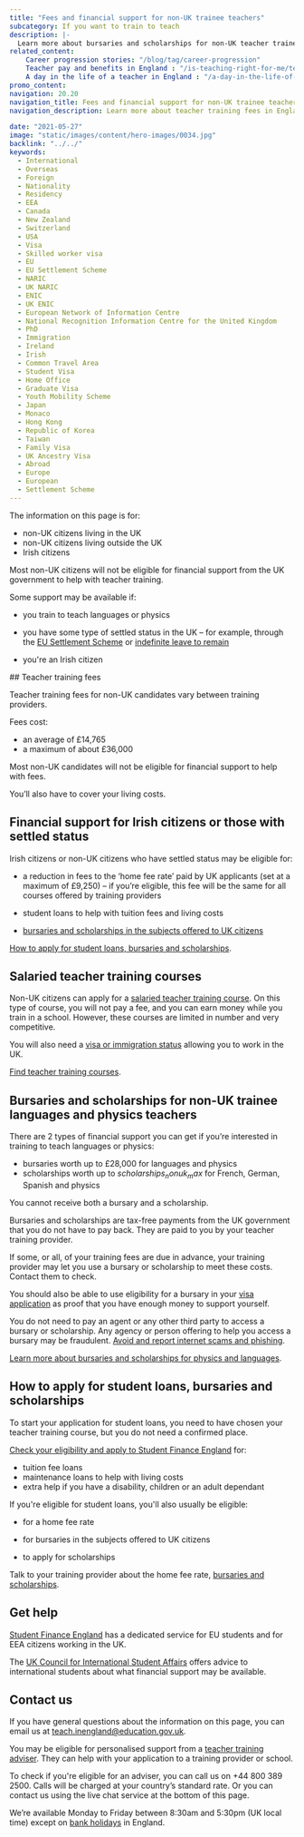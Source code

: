 ```yaml
---
title: "Fees and financial support for non-UK trainee teachers"
subcategory: If you want to train to teach
description: |-
  Learn more about bursaries and scholarships for non-UK teacher trainees.
related_content:
    Career progression stories: "/blog/tag/career-progression"
    Teacher pay and benefits in England : "/is-teaching-right-for-me/teacher-pay-and-benefits"
    A day in the life of a teacher in England : "/a-day-in-the-life-of-a-teacher"
promo_content:
navigation: 20.20
navigation_title: Fees and financial support for non-UK trainee teachers
navigation_description: Learn more about teacher training fees in England and financial help for physics and languages trainees.

date: "2021-05-27"
image: "static/images/content/hero-images/0034.jpg"
backlink: "../../"
keywords:
  - International
  - Overseas
  - Foreign
  - Nationality
  - Residency
  - EEA
  - Canada
  - New Zealand
  - Switzerland
  - USA
  - Visa
  - Skilled worker visa
  - EU
  - EU Settlement Scheme
  - NARIC
  - UK NARIC
  - ENIC
  - UK ENIC
  - European Network of Information Centre
  - National Recognition Information Centre for the United Kingdom
  - PhD
  - Immigration
  - Ireland
  - Irish
  - Common Travel Area
  - Student Visa
  - Home Office
  - Graduate Visa
  - Youth Mobility Scheme
  - Japan
  - Monaco
  - Hong Kong
  - Republic of Korea
  - Taiwan
  - Family Visa
  - UK Ancestry Visa
  - Abroad
  - Europe
  - European
  - Settlement Scheme
---
```


The information on this page is for:

* non-UK citizens living in the UK
* non-UK citizens living outside the UK
* Irish citizens


Most non-UK citizens will not be eligible for financial support from the UK government to help with teacher training.

Some support may be available if:

* you train to teach languages or physics

* you have some type of settled status in the UK – for example, through the [EU Settlement Scheme](https://www.gov.uk/settled-status-eu-citizens-families) or [indefinite leave to remain](https://www.gov.uk/indefinite-leave-to-remain)

* you're an Irish citizen

## Teacher training fees

Teacher training fees for non-UK candidates vary between training providers.

Fees cost:

* an average of £14,765
* a maximum of about £36,000

Most non-UK candidates will not be eligible for financial support to help with fees.

You’ll also have to cover your living costs.

## Financial support for Irish citizens or those with settled status

Irish citizens or non-UK citizens who have settled status may be eligible for:

* a reduction in fees to the ‘home fee rate’ paid by UK applicants (set at a maximum of £9,250) – if you’re eligible, this fee will be the same for all courses offered by training providers

* student loans to help with tuition fees and living costs

* [bursaries and scholarships in the subjects offered to UK citizens](/funding-and-support/scholarships-and-bursaries)

[How to apply for student loans, bursaries and scholarships](#how-to-apply-for-student-loans-bursaries-and-scholarships).


## Salaried teacher training courses

Non-UK citizens can apply for a [salaried teacher training course](/funding-and-support/salaried-teacher-training). On this type of course, you will not pay a fee, and you can earn money while you train in a school. However, these courses are limited in number and very competitive.

You will also need a [visa or immigration status](/non-uk-teachers/visas-for-non-uk-trainees#skilled-worker-visa) allowing you to work in the UK.

[Find teacher training courses](https://www.gov.uk/find-postgraduate-teacher-training-courses).

## Bursaries and scholarships for non-UK trainee languages and physics teachers

There are 2 types of financial support you can get if you’re interested in training to teach languages or physics:

* bursaries worth up to £28,000 for languages and physics
* scholarships worth up to $scholarships_nonuk_max$ for French, German, Spanish and physics

You cannot receive both a bursary and a scholarship.

Bursaries and scholarships are tax-free payments from the UK government that you do not have to pay back. They are paid to you by your teacher training provider.

If some, or all, of your training fees are due in advance, your training provider may let you use a bursary or scholarship to meet these costs. Contact them to check.

You should also be able to use eligibility for a bursary in your [visa application](/non-uk-teachers/visas-for-non-uk-trainees) as proof that you have enough money to support yourself.

You do not need to pay an agent or any other third party to access a bursary or scholarship. Any agency or person offering to help you access a bursary may be fraudulent. [Avoid and report internet scams and phishing](https://www.gov.uk/report-suspicious-emails-websites-phishing).

[Learn more about bursaries and scholarships for physics and languages](/funding-and-support/scholarships-and-bursaries).


## How to apply for student loans, bursaries and scholarships

To start your application for student loans, you need to have chosen your teacher training course, but you do not need a confirmed place.

[Check your eligibility and apply to Student Finance England](https://www.gov.uk/student-finance) for:

* tuition fee loans
* maintenance loans to help with living costs
* extra help if you have a disability, children or an adult dependant

If you're eligible for student loans, you'll also usually be eligible:

* for a home fee rate

* for bursaries in the subjects offered to UK citizens

* to apply for scholarships

Talk to your training provider about the home fee rate, [bursaries and scholarships](/funding-and-support/scholarships-and-bursaries).

## Get help

[Student Finance England](https://www.gov.uk/contact-student-finance-england) has a dedicated service for EU students and for EEA citizens working in the UK.

The [UK Council for International Student Affairs](https://www.ukcisa.org.uk/About-UKCISA) offers advice to international students about what financial support may be available.

## Contact us

If you have general questions about the information on this page, you can email us at teach.inengland@education.gov.uk.

You may be eligible for personalised support from a [teacher training adviser](/teacher-training-advisers). They can help with your application to a training provider or school.

To check if you're eligible for an adviser, you can call us on +44 800 389 2500. Calls will be charged at your country’s standard rate. Or you can contact us using the live chat service at the bottom of this page.

We’re available Monday to Friday between 8:30am and 5:30pm (UK local time) except on [bank holidays](https://www.gov.uk/bank-holidays) in England.
